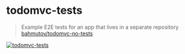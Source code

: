 # todomvc-tests
> Example E2E tests for an app that lives in a separate repository [bahmutov/todomvc-no-tests](https://github.com/bahmutov/todomvc-no-tests)

[![todomvc-tests](https://img.shields.io/endpoint?url=https://dashboard.cypress.io/badge/simple/tbpngn/main&style=flat&logo=cypress)](https://dashboard.cypress.io/projects/tbpngn/runs)
